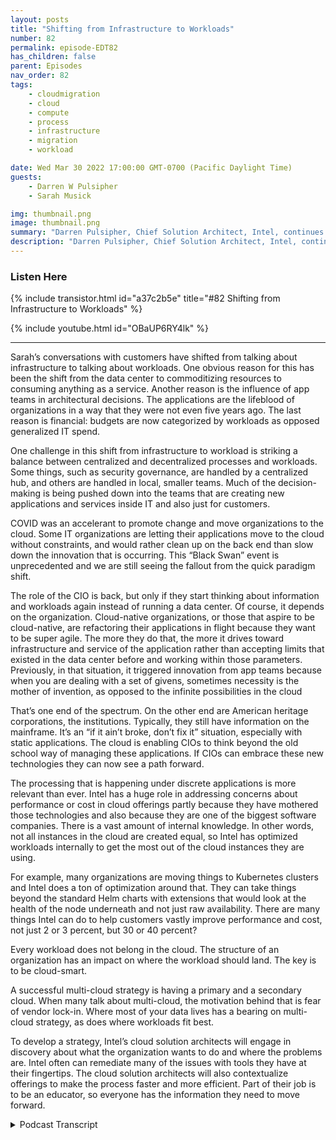 ```yaml
---
layout: posts
title: "Shifting from Infrastructure to Workloads"
number: 82
permalink: episode-EDT82
has_children: false
parent: Episodes
nav_order: 82
tags:
    - cloudmigration
    - cloud
    - compute
    - process
    - infrastructure
    - migration
    - workload

date: Wed Mar 30 2022 17:00:00 GMT-0700 (Pacific Daylight Time)
guests:
    - Darren W Pulsipher
    - Sarah Musick

img: thumbnail.png
image: thumbnail.png
summary: "Darren Pulsipher, Chief Solution Architect, Intel, continues his conversation with Sarah Musick, Cloud Solution Architect, Intel, about the shift from infrastructure to workloads. Please place in the Embracing Digital Transformation playlist."
description: "Darren Pulsipher, Chief Solution Architect, Intel, continues his conversation with Sarah Musick, Cloud Solution Architect, Intel, about the shift from infrastructure to workloads. Please place in the Embracing Digital Transformation playlist."
---
```


<div>
<h3>Listen Here</h3>
{% include transistor.html id="a37c2b5e" title="#82 Shifting from Infrastructure to Workloads" %}

{% include youtube.html id="OBaUP6RY4lk" %}
</div>

---

Sarah’s conversations with customers have shifted from talking about infrastructure to talking about workloads. One obvious reason for this has been the shift from the data center to commoditizing resources to consuming anything as a service. Another reason is the influence of app teams in architectural decisions. The applications are the lifeblood of organizations in a way that they were not even five years ago. The last reason is financial: budgets are now categorized by workloads as opposed generalized IT spend.

One challenge in this shift from infrastructure to workload is striking a balance between centralized and decentralized processes and workloads.  Some things, such as security governance, are handled by a centralized hub, and others are handled in local, smaller teams. Much of the decision-making is being pushed down into the teams that are creating new applications and services inside IT and also just for customers.

COVID was an accelerant to promote change and move organizations to the cloud. Some IT organizations are letting their applications move to the cloud without constraints, and would rather clean up on the back end than slow down the innovation that is occurring. This “Black Swan” event is unprecedented and we are still seeing the fallout from the quick paradigm shift.

The role of the CIO is back, but only if they start thinking about information and workloads again instead of running a data center.  Of course, it depends on the organization. Cloud-native organizations, or those that aspire to be cloud-native, are refactoring their applications in flight because they want to be super agile. The more they do that, the more it drives toward infrastructure and service of the application rather than accepting limits that existed in the data center before and working within those parameters.  Previously, in that situation, it triggered innovation from app teams because when you are dealing with a set of givens, sometimes necessity is the mother of invention, as opposed to the infinite possibilities in the cloud

That’s one end of the spectrum. On the other end are American heritage corporations, the institutions. Typically, they still have information on the mainframe. It’s an “if it ain’t broke, don’t fix it” situation, especially with static applications. The cloud is enabling CIOs to think beyond the old school way of managing these applications. If CIOs can embrace these new technologies they can now see a path forward.

The processing that is happening under discrete applications is more relevant than ever. Intel has a huge role in addressing concerns about performance or cost in cloud offerings partly because they have mothered those technologies and also because they are one of the biggest software companies. There is a vast amount of internal knowledge. In other words, not all instances in the cloud are created equal, so Intel has optimized workloads internally to get the most out of the cloud instances they are using.

For example, many organizations are moving things to Kubernetes clusters and Intel does a ton of optimization around that. They can take things beyond the standard Helm charts with extensions that would look at the health of the node underneath and not just raw availability.  There are many things Intel can do to help customers vastly improve performance and cost, not just 2 or 3 percent, but 30 or 40 percent?

Every workload does not belong in the cloud. The structure of an organization has an impact on where the workload should land. The key is to be cloud-smart.

A successful multi-cloud strategy is having a primary and a secondary cloud. When many talk about multi-cloud, the motivation behind that is fear of vendor lock-in.  Where most of your data lives has a bearing on multi-cloud strategy, as does where workloads fit best.  

To develop a strategy, Intel’s cloud solution architects will engage in discovery about what the organization wants to do and where the problems are. Intel often can remediate many of the issues with tools they have at their fingertips. The cloud solution architects will also contextualize offerings to make the process faster and more efficient. Part of their job is to be an educator, so everyone has the information they need to move forward. 


<details>
<summary> Podcast Transcript </summary>

<p></p>

</details>
